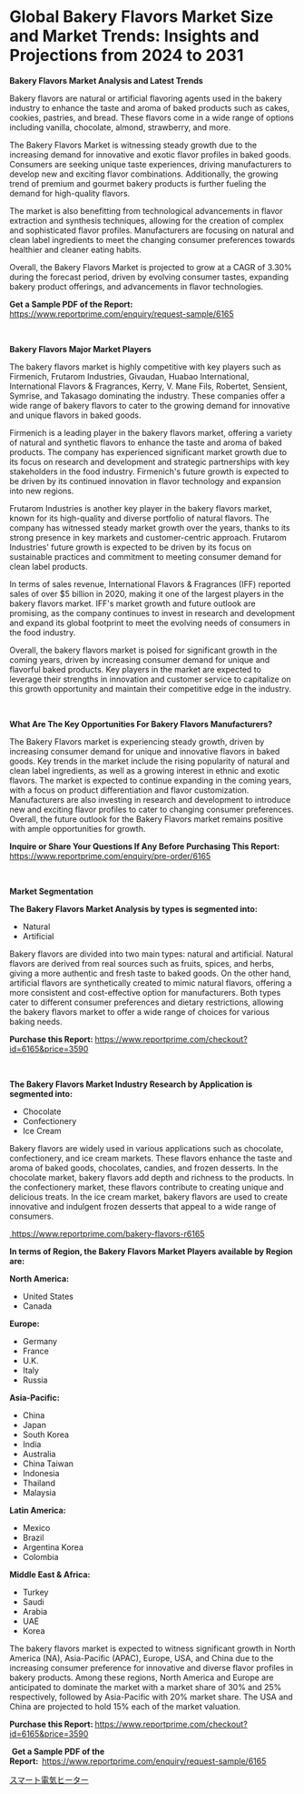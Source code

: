 <p><h1>Global Bakery Flavors Market Size and Market Trends: Insights and Projections from 2024 to 2031</h1></p><p><strong>Bakery Flavors Market Analysis and Latest Trends</strong></p>
<p><p>Bakery flavors are natural or artificial flavoring agents used in the bakery industry to enhance the taste and aroma of baked products such as cakes, cookies, pastries, and bread. These flavors come in a wide range of options including vanilla, chocolate, almond, strawberry, and more.</p><p>The Bakery Flavors Market is witnessing steady growth due to the increasing demand for innovative and exotic flavor profiles in baked goods. Consumers are seeking unique taste experiences, driving manufacturers to develop new and exciting flavor combinations. Additionally, the growing trend of premium and gourmet bakery products is further fueling the demand for high-quality flavors.</p><p>The market is also benefitting from technological advancements in flavor extraction and synthesis techniques, allowing for the creation of complex and sophisticated flavor profiles. Manufacturers are focusing on natural and clean label ingredients to meet the changing consumer preferences towards healthier and cleaner eating habits.</p><p>Overall, the Bakery Flavors Market is projected to grow at a CAGR of 3.30% during the forecast period, driven by evolving consumer tastes, expanding bakery product offerings, and advancements in flavor technologies.</p></p>
<p><strong>Get a Sample PDF of the Report:&nbsp;</strong> <a href="https://www.reportprime.com/enquiry/request-sample/6165">https://www.reportprime.com/enquiry/request-sample/6165</a></p>
<p>&nbsp;</p>
<p><strong>Bakery Flavors Major Market Players</strong></p>
<p><p>The bakery flavors market is highly competitive with key players such as Firmenich, Frutarom Industries, Givaudan, Huabao International, International Flavors & Fragrances, Kerry, V. Mane Fils, Robertet, Sensient, Symrise, and Takasago dominating the industry. These companies offer a wide range of bakery flavors to cater to the growing demand for innovative and unique flavors in baked goods.</p><p>Firmenich is a leading player in the bakery flavors market, offering a variety of natural and synthetic flavors to enhance the taste and aroma of baked products. The company has experienced significant market growth due to its focus on research and development and strategic partnerships with key stakeholders in the food industry. Firmenich's future growth is expected to be driven by its continued innovation in flavor technology and expansion into new regions.</p><p>Frutarom Industries is another key player in the bakery flavors market, known for its high-quality and diverse portfolio of natural flavors. The company has witnessed steady market growth over the years, thanks to its strong presence in key markets and customer-centric approach. Frutarom Industries' future growth is expected to be driven by its focus on sustainable practices and commitment to meeting consumer demand for clean label products.</p><p>In terms of sales revenue, International Flavors & Fragrances (IFF) reported sales of over $5 billion in 2020, making it one of the largest players in the bakery flavors market. IFF's market growth and future outlook are promising, as the company continues to invest in research and development and expand its global footprint to meet the evolving needs of consumers in the food industry.</p><p>Overall, the bakery flavors market is poised for significant growth in the coming years, driven by increasing consumer demand for unique and flavorful baked products. Key players in the market are expected to leverage their strengths in innovation and customer service to capitalize on this growth opportunity and maintain their competitive edge in the industry.</p></p>
<p>&nbsp;</p>
<p><strong>What Are The Key Opportunities For Bakery Flavors Manufacturers?</strong></p>
<p><p>The Bakery Flavors market is experiencing steady growth, driven by increasing consumer demand for unique and innovative flavors in baked goods. Key trends in the market include the rising popularity of natural and clean label ingredients, as well as a growing interest in ethnic and exotic flavors. The market is expected to continue expanding in the coming years, with a focus on product differentiation and flavor customization. Manufacturers are also investing in research and development to introduce new and exciting flavor profiles to cater to changing consumer preferences. Overall, the future outlook for the Bakery Flavors market remains positive with ample opportunities for growth.</p></p>
<p><strong>Inquire or Share Your Questions If Any Before Purchasing This Report:</strong> <a href="https://www.reportprime.com/enquiry/pre-order/6165">https://www.reportprime.com/enquiry/pre-order/6165</a></p>
<p>&nbsp;</p>
<p><strong>Market Segmentation</strong></p>
<p><strong>The Bakery Flavors Market Analysis by types is segmented into:</strong></p>
<p><ul><li>Natural</li><li>Artificial</li></ul></p>
<p><p>Bakery flavors are divided into two main types: natural and artificial. Natural flavors are derived from real sources such as fruits, spices, and herbs, giving a more authentic and fresh taste to baked goods. On the other hand, artificial flavors are synthetically created to mimic natural flavors, offering a more consistent and cost-effective option for manufacturers. Both types cater to different consumer preferences and dietary restrictions, allowing the bakery flavors market to offer a wide range of choices for various baking needs.</p></p>
<p><strong>Purchase this Report:&nbsp;</strong><a href="https://www.reportprime.com/checkout?id=6165&price=3590">https://www.reportprime.com/checkout?id=6165&price=3590</a></p>
<p>&nbsp;</p>
<p><strong>The Bakery Flavors Market Industry Research by Application is segmented into:</strong></p>
<p><ul><li>Chocolate</li><li>Confectionery</li><li>Ice Cream</li></ul></p>
<p><p>Bakery flavors are widely used in various applications such as chocolate, confectionery, and ice cream markets. These flavors enhance the taste and aroma of baked goods, chocolates, candies, and frozen desserts. In the chocolate market, bakery flavors add depth and richness to the products. In the confectionery market, these flavors contribute to creating unique and delicious treats. In the ice cream market, bakery flavors are used to create innovative and indulgent frozen desserts that appeal to a wide range of consumers.</p></p>
<p><a href="https://www.reportprime.com/bakery-flavors-r6165">&nbsp;https://www.reportprime.com/bakery-flavors-r6165</a></p>
<p><strong>In terms of Region, the Bakery Flavors Market Players available by Region are:</strong></p>
<p>
    <p> <strong> North America: </strong>
        <ul>
            <li>United States</li>
            <li>Canada</li>
        </ul>
        </p> 
    <p> <strong> Europe: </strong>
        <ul>
            <li>Germany</li>
            <li>France</li>
            <li>U.K.</li>
            <li>Italy</li>
            <li>Russia</li>
        </ul>
        </p> 
    <p> <strong> Asia-Pacific: </strong>
        <ul>
            <li>China</li>
            <li>Japan</li>
            <li>South Korea</li>
            <li>India</li>
            <li>Australia</li>
            <li>China Taiwan</li>
            <li>Indonesia</li>
            <li>Thailand</li>
            <li>Malaysia</li>
        </ul>
        </p> 
    <p> <strong> Latin America: </strong>
        <ul>
            <li>Mexico</li>
            <li>Brazil</li>
            <li>Argentina Korea</li>
            <li>Colombia</li>
        </ul>
        </p> 
    <p> <strong> Middle East & Africa: </strong>
        <ul>
            <li>Turkey</li>
            <li>Saudi</li>
            <li>Arabia</li>
            <li>UAE</li>
            <li>Korea</li>
        </ul>
    </p>
    </p>
<p><p>The bakery flavors market is expected to witness significant growth in North America (NA), Asia-Pacific (APAC), Europe, USA, and China due to the increasing consumer preference for innovative and diverse flavor profiles in bakery products. Among these regions, North America and Europe are anticipated to dominate the market with a market share of 30% and 25% respectively, followed by Asia-Pacific with 20% market share. The USA and China are projected to hold 15% each of the market valuation.</p></p>
<p><strong>Purchase this Report: </strong><a href="https://www.reportprime.com/checkout?id=6165&price=3590">https://www.reportprime.com/checkout?id=6165&price=3590</a></p>
<p>&nbsp;<strong>Get a Sample PDF of the Report:&nbsp;&nbsp;</strong><a href="https://www.reportprime.com/enquiry/request-sample/6165">https://www.reportprime.com/enquiry/request-sample/6165</a></p>
<p><strong></strong></p>
<p><p><a href="https://github.com/oqxogxyvqe90775/Market-Research-Report-List-1/blob/main/220391918022.md">スマート電気ヒーター</a></p></p>